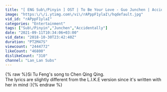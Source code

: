 ```yaml
---
title: "[ ENG Sub\/Pinyin ] OST | To Be Your Love - Guo Junchen | Accidentally in Love"
image: "https:\/\/i.ytimg.com\/vi\/rAPppF1ylaI\/hqdefault.jpg"
vid_id: "rAPppF1ylaI"
categories: "Entertainment"
tags: ["Sub\/Pinyin","Junchen","Accidentally"]
date: "2021-09-11T10:34:06+03:00"
vid_date: "2018-10-30T23:42:40Z"
duration: "PT2M47S"
viewcount: "2444772"
likeCount: "46800"
dislikeCount: "310"
channel: "Lan_Lan Subs"
---
```

{% raw %}Si Tu Feng's song to Chen Qing Qing.<br />The lyrics are slightly different from the L.I.K.E version since it's written with her in mind :){% endraw %}

